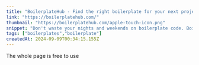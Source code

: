 ```yaml
---
title: "BoilerplateHub - Find the right boilerplate for your next project"
link: "https://boilerplatehub.com/"
thumbnail: "https://boilerplatehub.com/apple-touch-icon.png"
snippet: "Don't waste your nights and weekends on boilerplate code. BoilerplateHub offers quality starter code in various tech stacks, used by million-dollar makers."
tags: ["boilerplates","boilerplate"]
createdAt: 2024-09-09T00:34:15.155Z
---
```

The whole page is free to use
